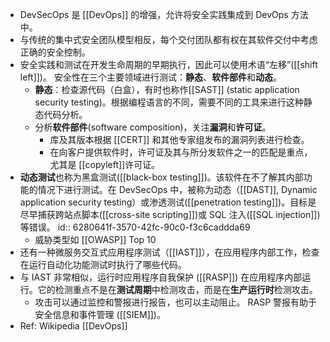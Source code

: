 - DevSecOps 是 [[DevOps]] 的增强，允许将安全实践集成到 DevOps 方法中。
- 与传统的集中式安全团队模型相反，每个交付团队都有权在其软件交付中考虑正确的安全控制。
- 安全实践和测试在开发生命周期的早期执行，因此可以使用术语“左移”([[shift left]])。 安全性在三个主要领域进行测试：**静态**、**软件部件**和**动态**。
	- **静态**：检查源代码（白盒），有时也称作[[SAST]] (static application security testing)。根据编程语言的不同，需要不同的工具来进行这种静态代码分析。
	- 分析**软件部件**(software composition)，关注**漏洞**和**许可证**。
		- 库及其版本根据 [[CERT]] 和其他专家组发布的漏洞列表进行检查。
		- 在向客户提供软件时，许可证及其与所分发软件之一的匹配是重点，尤其是 [[copyleft]]许可证。
- **动态测试**也称为黑盒测试([[black-box testing]])。该软件在不了解其内部功能的情况下进行测试。在 DevSecOps 中，被称为动态（[[DAST]], Dynamic application security testing）或渗透测试([[penetration testing]])。目标是尽早捕获跨站点脚本([[cross-site scripting]])或 SQL 注入([[SQL injection]])等错误。
  id:: 6280641f-3570-42fc-90c0-f3c6caddda69
	- 威胁类型如 [[OWASP]] Top 10
- 还有一种微服务交互式应用程序测试（[[IAST]]），在应用程序内部工作，检查在运行自动化功能测试时执行了哪些代码。
- 与 IAST 非常相似，运行时应用程序自我保护 ([[RASP]]) 在应用程序内部运行。它的检测重点不是在**测试周期**中检测攻击，而是在**生产运行时**检测攻击。
	- 攻击可以通过监控和警报进行报告，也可以主动阻止。 RASP 警报有助于安全信息和事件管理 ([[SIEM]])。
- Ref: Wikipedia [[DevOps]]